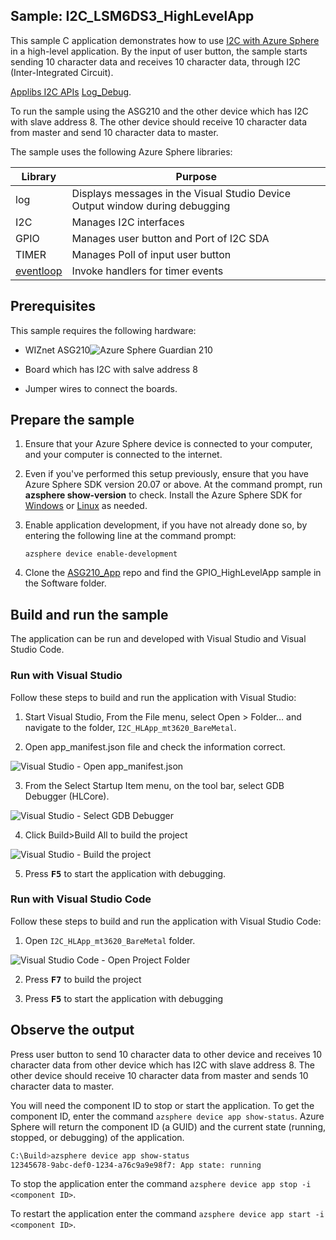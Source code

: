 ## Sample: I2C_LSM6DS3_HighLevelApp

This sample C application demonstrates how to use [I2C with Azure Sphere](https://docs.microsoft.com/azure-sphere/app-development/i2c) in a high-level application. By the input of user button, the sample starts sending 10 character data and receives 10 character data, through I2C (Inter-Integrated Circuit).

[Applibs I2C APIs](https://docs.microsoft.com/azure-sphere/reference/applibs-reference/applibs-i2c/i2c-overview)
[Log_Debug](https://docs.microsoft.com/azure-sphere/reference/applibs-reference/applibs-log/function-log-debug).

To run the sample using the ASG210 and the other device which has I2C with slave address 8. The other device should receive 10 character data from master and send 10 character data to master.

The sample uses the following Azure Sphere libraries:

|Library   |Purpose  |
|---------|---------|
|log     |  Displays messages in the Visual Studio Device Output window during debugging  |
|I2C   | Manages I2C interfaces |
|GPIO    | Manages user button and Port of I2C SDA |
|TIMER    | Manages Poll of input user button |
| [eventloop](https://docs.microsoft.com/azure-sphere/reference/applibs-reference/applibs-eventloop/eventloop-overview) | Invoke handlers for timer events |

## Prerequisites

 This sample requires the following hardware:

- WIZnet ASG210![Azure Sphere Guardian 210](https://doc.wiznet.io/img/AzureSphere/ASG210_board_description.png)

- Board which has I2C with salve address 8

- Jumper wires to connect the boards.

## Prepare the sample

1. Ensure that your Azure Sphere device is connected to your computer, and your computer is connected to the internet.
1. Even if you've performed this setup previously, ensure that you have Azure Sphere SDK version 20.07 or above. At the command prompt, run **azsphere show-version** to check. Install the Azure Sphere SDK for [Windows](https://docs.microsoft.com/azure-sphere/install/install-sdk) or [Linux](https://docs.microsoft.com/azure-sphere/install/install-sdk-linux) as needed.
1. Enable application development, if you have not already done so, by entering the following line at the command prompt:

   `azsphere device enable-development`

1. Clone the [ASG210_App](https://github.com/WIZnet-Azure-Sphere/ASG210_App) repo and find the GPIO_HighLevelApp sample in the Software folder.

## Build and run the sample

The application can be run and developed with Visual Studio and Visual Studio Code.

### Run with Visual Studio

Follow these steps to build and run the application with Visual Studio:

1. Start Visual Studio, From the File menu, select Open > Folder… and navigate to the folder, `I2C_HLApp_mt3620_BareMetal`.

2. Open app_manifest.json file and check the information correct.

![Visual Studio - Open app_manifest.json](../../Docs/references/visual-studio-open-app-manifest.josn.png)

3. From the Select Startup Item menu, on the tool bar, select GDB Debugger (HLCore).

![Visual Studio - Select GDB Debugger](../../Docs/references/visual-studio-select-gdb-debugger-hl.png)

4. Click Build>Build All to build the project

![Visual Studio - Build the project](../../Docs/references/visual-studio-build-the-project.png)

5. Press <kbd>**F5**</kbd> to start the application with debugging.

### Run with Visual Studio Code

Follow these steps to build and run the application with Visual Studio Code:

1. Open `I2C_HLApp_mt3620_BareMetal` folder.

![Visual Studio Code - Open Project Folder](../../Docs/references/visual-studio-code-open-project-folder.png)

2. Press <kbd>**F7**</kbd> to build the project

3. Press <kbd>**F5**</kbd> to start the application with debugging

## Observe the output

 Press user button to send 10 character data to other device and receives 10 character data from other device which has I2C with slave address 8. The other device should receive 10 character data from master and sends 10 character data to master.

You will need the component ID to stop or start the application. To get the component ID, enter the command `azsphere device app show-status`. Azure Sphere will return the component ID (a GUID) and the current state (running, stopped, or debugging) of the application.

```sh
C:\Build>azsphere device app show-status
12345678-9abc-def0-1234-a76c9a9e98f7: App state: running
```

To stop the application enter the command `azsphere device app stop -i <component ID>`.

To restart the application enter the command `azsphere device app start -i <component ID>`.
